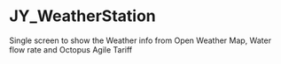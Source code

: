 # JY_WeatherStation
Single screen to show the Weather info from Open Weather Map, Water flow rate and Octopus Agile Tariff
